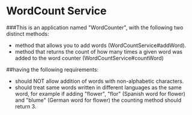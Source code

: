 # WordCount Service

###This is an application named "WordCounter", with the following two distinct methods:
<ul>
<li>	method that allows you to add words (WordCountService#addWord).</li>
<li>	method that returns the count of how many times a given word was added to the word counter
(WordCountService#countWord)</li>
</ul>

##having the following requirements:

<ul>
<li>	should NOT allow addition of words with non-alphabetic characters.</li>
<li>should treat same words written in different languages as the same word, for example if
adding "flower", "flor" (Spanish word for flower) and "blume" (German word for flower) the counting method should 
return 3.</li>
</ul>